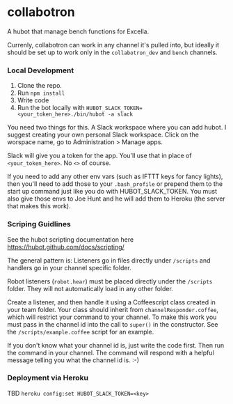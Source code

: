 # collabotron

A hubot that manage bench functions for Excella.

Currenly, collabotron can work in any channel it's pulled into, but ideally it should be set up to work only in the `collabotron_dev` and `bench` channels.

### Local Development

1. Clone the repo.
2. Run `npm install`
3. Write code
4. Run the bot locally with `HUBOT_SLACK_TOKEN=<your_token_here>./bin/hubot -a slack`

You need two things for this. A Slack workspace where you can add hubot. I suggest creating your own personal Slack workspace. Click on the worspace name, go to Administration > Manage apps.

Slack will give you a token for the app. You'll use that in place of `<your_token_here>`. No `<>` of course.

If you need to add any other env vars (such as IFTTT keys for fancy lights), then you'll need to add those to your `.bash_profile` or prepend them to the start up command just like you do with HUBOT_SLACK_TOKEN. You must also give those envs to Joe Hunt and he will add them to Heroku (the server that makes this work).

### Scriping Guidlines

See the hubot scripting documentation here https://hubot.github.com/docs/scripting/

The general pattern is: Listeners go in files directly under `/scripts` and handlers go in your channel specific folder.

Robot listeners (`robot.hear`) must be placed directly under the `/scripts` folder. They will not automatically load in any other folder.

Create a listener, and then handle it using a Coffeescript class created in your team folder. Your class should inherit from `channelResponder.coffee`, which will restrict your command to your channel. To make this work you must pass in the channel id into the call to `super()` in the constructor. See the `/scripts/example.coffee` script for an example.

If you don't know what your channel id is, just write the code first. Then run the command in your channel. The command will respond with a helpful message telling you what the channel id is. :-)

### Deployment via Heroku

TBD
`heroku config:set HUBOT_SLACK_TOKEN=<key>`
